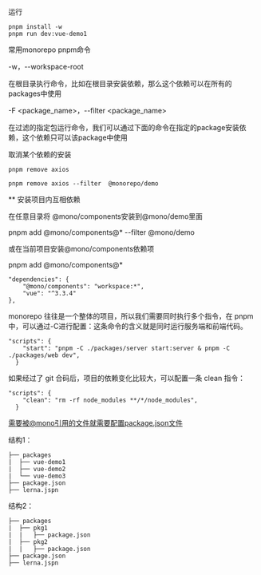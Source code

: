 运行
```
pnpm install -w
pnpm run dev:vue-demo1
```


常用monorepo pnpm命令

-w，--workspace-root

在根目录执行命令，比如在根目录安装依赖，那么这个依赖可以在所有的packages中使用

-F <package_name>，--filter <package_name>

在过滤的指定包运行命令，我们可以通过下面的命令在指定的package安装依赖，这个依赖只可以该package中使用

取消某个依赖的安装
```
pnpm remove axios

pnpm remove axios --filter  @monorepo/demo

```

** 安装项目内互相依赖

在任意目录将 @mono/components安装到@mono/demo里面

pnpm add @mono/components@* --filter @mono/demo

或在当前项目安装@mono/components依赖项

pnpm add @mono/components@*
```
"dependencies": {
    "@mono/components": "workspace:*",
    "vue": "^3.3.4"
},
```
monorepo 往往是一个整体的项目，所以我们需要同时执行多个指令，在 pnpm 中，可以通过-C进行配置：这条命令的含义就是同时运行服务端和前端代码。
```
"scripts": {
    "start": "pnpm -C ./packages/server start:server & pnpm -C ./packages/web dev",
  }
```
如果经过了 git 合码后，项目的依赖变化比较大，可以配置一条 clean 指令：
```
"scripts": {
    "clean": "rm -rf node_modules **/*/node_modules",
  }
```


需要被@mono引用的文件就需要配置package.json文件

结构1：
```
├── packages
|  ├── vue-demo1
|  ├── vue-demo2
|  └── vue-demo3
├── package.json
├── lerna.jspn
```


结构2：
```
├── packages
|  ├── pkg1
|  |   ├── package.json
|  ├── pkg2
|  |   ├── package.json
├── package.json
├── lerna.jspn
```
